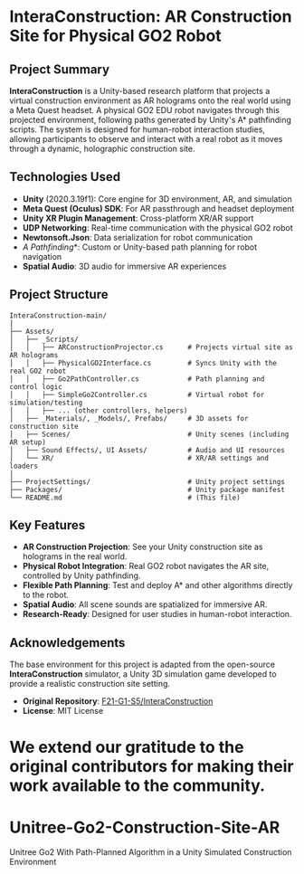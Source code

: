 # InteraConstruction: AR Construction Site for Physical GO2 Robot

## Project Summary

**InteraConstruction** is a Unity-based research platform that projects a virtual construction environment as AR holograms onto the real world using a Meta Quest headset. A physical GO2 EDU robot navigates through this projected environment, following paths generated by Unity's A* pathfinding scripts. The system is designed for human-robot interaction studies, allowing participants to observe and interact with a real robot as it moves through a dynamic, holographic construction site.

## Technologies Used

- **Unity** (2020.3.19f1): Core engine for 3D environment, AR, and simulation
- **Meta Quest (Oculus) SDK**: For AR passthrough and headset deployment
- **Unity XR Plugin Management**: Cross-platform XR/AR support
- **UDP Networking**: Real-time communication with the physical GO2 robot
- **Newtonsoft.Json**: Data serialization for robot communication
- **A* Pathfinding**: Custom or Unity-based path planning for robot navigation
- **Spatial Audio**: 3D audio for immersive AR experiences

## Project Structure

```
InteraConstruction-main/
│
├── Assets/
│   ├── _Scripts/
│   │   ├── ARConstructionProjector.cs      # Projects virtual site as AR holograms
│   │   ├── PhysicalGO2Interface.cs         # Syncs Unity with the real GO2 robot
│   │   ├── Go2PathController.cs            # Path planning and control logic
│   │   ├── SimpleGo2Controller.cs          # Virtual robot for simulation/testing
│   │   ├── ... (other controllers, helpers)
│   ├── _Materials/, _Models/, Prefabs/     # 3D assets for construction site
│   ├── Scenes/                             # Unity scenes (including AR setup)
│   ├── Sound Effects/, UI Assets/          # Audio and UI resources
│   └── XR/                                 # XR/AR settings and loaders
│
├── ProjectSettings/                        # Unity project settings
├── Packages/                               # Unity package manifest
└── README.md                               # (This file)
```

## Key Features

- **AR Construction Projection**: See your Unity construction site as holograms in the real world.
- **Physical Robot Integration**: Real GO2 robot navigates the AR site, controlled by Unity pathfinding.
- **Flexible Path Planning**: Test and deploy A* and other algorithms directly to the robot.
- **Spatial Audio**: All scene sounds are spatialized for immersive AR.
- **Research-Ready**: Designed for user studies in human-robot interaction.

## Acknowledgements

The base environment for this project is adapted from the open-source **InteraConstruction** simulator, a Unity 3D simulation game developed to provide a realistic construction site setting.

- **Original Repository**: [F21-G1-S5/InteraConstruction](https://github.com/F21-G1-S5/InteraConstruction)
- **License**: MIT License

We extend our gratitude to the original contributors for making their work available to the community.
=======
# Unitree-Go2-Construction-Site-AR
Unitree Go2 With Path-Planned Algorithm in a Unity Simulated Construction Environment
